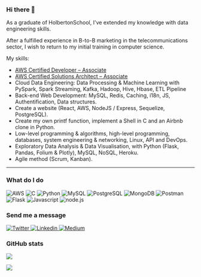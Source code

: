 ### Hi there 👋

As a graduate of HolbertonSchool, I've extended my knowledge with data engineering skills.

After a fulfilled experience in B-to-B marketing in the telecommunications sector, I wish to return to my initial training in computer science.

My skills:
- [AWS Certified Developer – Associate](https://www.credly.com/badges/b590be44-af1f-4fc0-b6af-2e994f107673/public_url)
- [AWS Certified Solutions Architect – Associate](https://www.credly.com/badges/f50e6ebf-3148-4c62-8806-3359b360e1dd/public_url)
- Cloud Data Engineering: Data Processing & Machine Learning with PySpark, Spark Streaming, Kafka, Hadoop, Hive, Hbase, ETL Pipeline
- Back-end Web Development: MySQL, Redis, Caching, i18n, JS, Authentification, Data structures.
- Create a website (React, AWS, NodeJS / Express, Sequelize, PostgreSQL).
- Create my own printf function, implement a Shell in C and an Airbnb clone in Python.
- Low-level programming & algorithms, high-level programming, databases, system engineering & networking, Linux, API and DevOps.
- Exploratory Data Analysis & Data Visualisation, with Python (Flask, Pandas, Folium & Plotly), MySQL, NoSQL, Heroku.
- Agile method (Scrum, Kanban).

---

### What do I do
<p>
  <img alt="AWS" src="https://img.shields.io/badge/AWS-232F3E?logo=AmazonAWS&logoColor=white&style=for-the-badge" />
  <img alt="C" src="https://img.shields.io/badge/C-A8B9CC?logo=C&logoColor=white&style=for-the-badge" />
  <img alt="Python" src="https://img.shields.io/badge/Python-3776AB?logo=Python&logoColor=white&style=for-the-badge" />
  <img alt="MySQL" src="https://img.shields.io/badge/MySQL-4479A1?logo=MySQL&logoColor=white&style=for-the-badge" />
  <img alt="PostgreSQL" src="https://img.shields.io/badge/PostgreSQL-336791?logo=PostgreSQL&logoColor=white&style=for-the-badge" />
  <img alt="MongoDB" src="https://img.shields.io/badge/MongoDB-47A248?logo=MongoDB&logoColor=white&style=for-the-badge" />
  <img alt="Postman" src="https://img.shields.io/badge/Postman-FF6C37?logo=Postman&logoColor=white&style=for-the-badge" />
  <img alt="Flask" src="https://img.shields.io/badge/Flask-000000?logo=Flask&logoColor=white&style=for-the-badge" />
  <img alt="Javascript" src="https://img.shields.io/badge/Javascript-F7DF1E?logo=JavaScript&logoColor=white&style=for-the-badge" />
  <img alt="node.js" src="https://img.shields.io/badge/Node.js-339933?logo=Node.js&logoColor=white&style=for-the-badge" />
</p>

### Send me a message
<p>
<a href="https://twitter.com/huyxuanminh">
  <img
    alt="Twitter"
    src="https://img.shields.io/badge/Twitter-1DA1F2?logo=twitter&logoColor=white&style=for-the-badge"
  />
</a>
<a href="https://www.linkedin.com/in/huy-nguyen-paris/">
  <img
    alt="Linkedin"
    src="https://img.shields.io/badge/linkedin-0077B5?logo=linkedin&logoColor=white&style=for-the-badge"
  />
</a>
<a href="https://huy75.medium.com/">
  <img
    alt="Medium"
    src="https://img.shields.io/badge/medium-12100E?logo=medium&logoColor=white&style=for-the-badge"
  />
</a>
</p>

### GitHub stats

<img align="center" src="https://github-readme-stats.vercel.app/api?username=huy75&hide=prs,issues&show_icons=true&theme=highcontrast" />


![](https://komarev.com/ghpvc/?username=huy75&color=yellowgreen&style=plastic)

<!--
**huy75/huy75** is a ✨ _special_ ✨ repository because its `README.md` (this file) appears on your GitHub profile.

Here are some ideas to get you started:

- 🔭 I’m currently working on ...
- 🌱 I’m currently learning ...
- 👯 I’m looking to collaborate on ...
- 🤔 I’m looking for help with ...
- 💬 Ask me about ...
- 📫 How to reach me: ...
- 😄 Pronouns: ...
- ⚡ Fun fact: ...
-->

